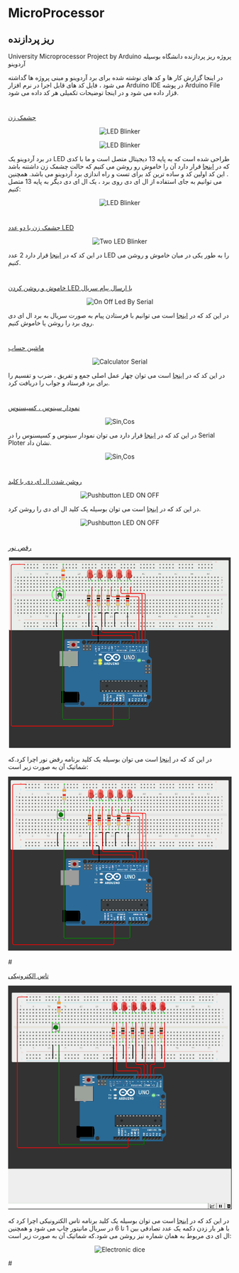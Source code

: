 # MicroProcessor
## ریز پردازنده
University Microprocessor Project by Arduino پروژه ریز پردازنده دانشگاه بوسیله آردوینو

در اینجا گزارش کار ها و کد های نوشته شده برای برد آردوینو و مینی پروژه ها گداشته می شود ، فایل کد های قابل اجرا در نرم افزار Arduino IDE در پوشه Arduino File قزار داده می شود و در اینجا توضیحات تکمیلی هر کد داده می شود.
#

[چشمک زن](https://github.com/mohsenkmt/Micro-Processor/blob/main/Arduino%20File/1_one_led_blinker.ino#L12)

<p align="center">
  <img src="https://github.com/mohsenkmt/MicroProcessor/blob/main/Video/1_one_led_blinker.gif" alt="LED Blinker" />
</p>

<p align="center">
  <img src="https://github.com/mohsenkmt/MicroProcessor/raw/main/Photo/1_one_led_blinker.png" alt="LED Blinker" />
</p>


در برد آردوینو یک LED طراحی شده است که به پایه 13 دیجیتال متصل است و ما با کدی که در [اینجا](https://github.com/mohsenkmt/Micro-Processor/blob/main/Arduino%20File/1_one_led_blinker.ino#L12)  قرار دارد آن را خاموش رو روشن می کنیم که حالت چشمک زن داشتنه باشد . این کد اولین کد و ساده ترین کد برای تست و راه اندازی برد آردوینو می باشد.
همچنین می توانیم به جای استفاده از ال ای دی روی برد ، یک ال ای دی دیگر به پایه 13 متصل کنیم:

<p align="center">
  <img src="https://github.com/mohsenkmt/MicroProcessor/raw/main/Photo/1_one_led_blinker1.jpeg" alt="LED Blinker" />
</p>

#

[چشمک زن با دو عدد LED](https://github.com/mohsenkmt/MicroProcessor/blob/main/Arduino%20File/2_Two_Led_Blinker.ino)
<p align="center">
  <img src="https://github.com/mohsenkmt/MicroProcessor/blob/main/Photo/2_Two_Led_Blinker.jpeg" alt="Two LED Blinker" />
</p>


در این کد که در [اینجا](https://github.com/mohsenkmt/MicroProcessor/blob/main/Arduino%20File/2_Two_Led_Blinker.ino) قرار دارد 2 عدد LED را به طور یکی در میان خاموش و روشن می کنیم.
#
[خاموش و روشن کردن LED با ارسال پیام سریال](https://github.com/mohsenkmt/MicroProcessor/blob/main/Arduino%20File/3_On_Off_Led_By_Serial.ino)

<p align="center">
  <img src="https://github.com/mohsenkmt/MicroProcessor/blob/main/Photo/3_On_Off_Led_By_Serial.jpeg" alt="On Off Led By Serial " />
</p>

در این کد که در [اینجا](https://github.com/mohsenkmt/MicroProcessor/blob/main/Arduino%20File/3_On_Off_Led_By_Serial.ino) است می توانیم با فرستادن پیام به صورت سریال به برد ال ای دی روی برد را روشن یا خاموش کنیم.

#

[ماشین حساب ](https://github.com/mohsenkmt/MicroProcessor/blob/main/Arduino%20File/4_Calculator_Serial.ino)
<p align="center">
  <img src="https://github.com/mohsenkmt/MicroProcessor/blob/main/Photo/4_Calculator_Serial.jpeg" alt="Calculator Serial " />
</p>

در این کد که در [اینجا](https://github.com/mohsenkmt/MicroProcessor/blob/main/Arduino%20File/4_Calculator_Serial.ino) است می توان چهار عمل اصلی جمع و تفریق ، ضرب و تفسیم را برای برد فرستاد و جواب را دریافت کرد.
#
[نمودار سینوس ، کسیسنوس ](https://github.com/mohsenkmt/MicroProcessor/blob/main/Arduino%20File/5_Sin_Cos.ino)

<p align="center">
  <img src="https://github.com/mohsenkmt/MicroProcessor/blob/main/Photo/5_Sin_Cos1.jpeg" alt="Sin,Cos" />
</p>

در این کد که در [اینجا](https://github.com/mohsenkmt/MicroProcessor/blob/main/Arduino%20File/5_Sin_Cos.ino) قرار دارد می توان نمودار سینوس و کسیسنوس را در Serial Ploter نشان داد.
<p align="center">
  <img src="https://github.com/mohsenkmt/MicroProcessor/blob/main/Photo/5_Sin_Cos.jpeg" alt="Sin,Cos" />
</p>

#
[روشن شدن ال ای دی با کلید ](https://github.com/mohsenkmt/MicroProcessor/blob/main/Arduino%20File/6_Pushbutton_LED_ON_OFF.ino)
<p align="center">
  <img src="https://github.com/mohsenkmt/MicroProcessor/blob/main/Video/6_Pushbutton_LED_ON_OFF.gif" alt="Pushbutton LED ON OFF" />
</p>

در این کد که در [اینجا](https://github.com/mohsenkmt/MicroProcessor/blob/main/Arduino%20File/6_Pushbutton_LED_ON_OFF.ino) است می توان بوسیله یک کلید ال ای دی را روشن کرد.
<p align="center">
  <img src="https://github.com/mohsenkmt/MicroProcessor/blob/main/Photo/6_Pushbutton_LED_ON_OFF.jpeg" alt="Pushbutton LED ON OFF" />
</p>

#
[رقص نور](https://github.com/mohsenkmt/MicroProcessor/blob/main/Arduino%20File/7_danclight.ino)
<p align="center">
  <img src="https://github.com/mohsenkmt/MicroProcessor/blob/main/Video/7_danclight.gif" alt="DanceLight" />
</p>

در این کد که در [اینجا](https://github.com/mohsenkmt/MicroProcessor/blob/main/Arduino%20File/7_danclight.ino) است می توان بوسیله یک کلید برنامه رقض نور اچرا کرد.که شماتیک آن به صورت زیر است:
<p align="center">
  <img src="https://github.com/mohsenkmt/MicroProcessor/blob/main/Photo/7_danclight.jpeg" alt="DanceLight" />
</p>
#

[تاس الکترونیکی](https://github.com/mohsenkmt/MicroProcessor/blob/main/Arduino%20File/8_Electronic_dice.ino)

<p align="center">
  <img src="https://github.com/mohsenkmt/MicroProcessor/blob/main/Video/8_Electronic_dice.gif" alt="Electronic dice" />
</p>

در این کد که در [اینجا](https://github.com/mohsenkmt/MicroProcessor/blob/main/Arduino%20File/8_Electronic_dice.ino) است می توان بوسیله یک کلید برنامه تاس الکترونیکی اچرا کرد که با هر بار زدن دکمه یک عدد تصادفی بین 1 تا 6 در سریال مانیتور چاپ می شود و همچنین ال ای دی مربوط به همان شماره نیز روشن می شود.که شماتیک آن به صورت زیر است:
<p align="center">
  <img src="[https://github.com/mohsenkmt/MicroProcessor/blob/main/Photo/7_danclight.jpeg](https://github.com/mohsenkmt/MicroProcessor/blob/main/Photo/8_Electronic_dice.jpeg)" alt="Electronic dice" />
</p>
#

